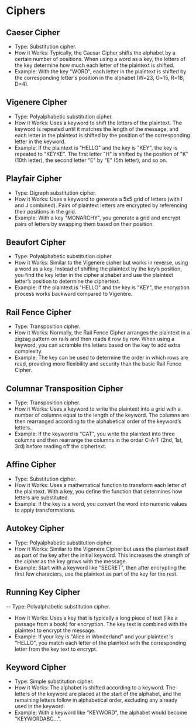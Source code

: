 # Ciphers


## Caeser Cipher
 - Type: Substitution cipher.
 - How it Works: Typically, the Caesar Cipher shifts the alphabet by a certain number of positions. When using a word as a key, the letters of the key determine how much each letter of the plaintext is shifted.
 - Example: With the key "WORD", each letter in the plaintext is shifted by the corresponding letter's position in the alphabet (W=23, O=15, R=18, D=4).

## Vigenere Cipher
 - Type: Polyalphabetic substitution cipher.
 - How it Works: Uses a keyword to shift the letters of the plaintext. The keyword is repeated until it matches the length of the message, and each letter in the plaintext is shifted by the position of the corresponding letter in the keyword.
 - Example: If the plaintext is "HELLO" and the key is "KEY", the key is repeated to "KEYKE". The first letter "H" is shifted by the position of "K" (10th letter), the second letter "E" by "E" (5th letter), and so on.

## Playfair Cipher
 - Type: Digraph substitution cipher.
 - How it Works: Uses a keyword to generate a 5x5 grid of letters (with I and J combined). Pairs of plaintext letters are encrypted by referencing their positions in the grid.
 - Example: With a key "MONARCHY", you generate a grid and encrypt pairs of letters by swapping them based on their position.

## Beaufort Cipher
 - Type: Polyalphabetic substitution cipher.
 - How it Works: Similar to the Vigenère cipher but works in reverse, using a word as a key. Instead of shifting the plaintext by the key’s position, you find the key letter in the cipher alphabet and use the plaintext letter’s position to determine the ciphertext.
 - Example: If the plaintext is "HELLO" and the key is "KEY", the encryption process works backward compared to Vigenère.
## Rail Fence Cipher
 - Type: Transposition cipher.
 - How it Works: Normally, the Rail Fence Cipher arranges the plaintext in a zigzag pattern on rails and then reads it row by row. When using a keyword, you can scramble the letters based on the key to add extra complexity.
 - Example: The key can be used to determine the order in which rows are read, providing more flexibility and security than the basic Rail Fence Cipher.

## Columnar Transposition Cipher
 - Type: Transposition cipher.
 - How it Works: Uses a keyword to write the plaintext into a grid with a number of columns equal to the length of the keyword. The columns are then rearranged according to the alphabetical order of the keyword’s letters.
 - Example: If the keyword is "CAT", you write the plaintext into three columns and then rearrange the columns in the order C-A-T (2nd, 1st, 3rd) before reading off the ciphertext.

## Affine Cipher
 - Type: Substitution cipher.
 - How it Works: Uses a mathematical function to transform each letter of the plaintext. With a key, you define the function that determines how letters are substituted.
 - Example: If the key is a word, you convert the word into numeric values to apply transformations.

## Autokey Cipher
 - Type: Polyalphabetic substitution cipher.
 - How it Works: Similar to the Vigenère Cipher but uses the plaintext itself as part of the key after the initial keyword. This increases the strength of the cipher as the key grows with the message.
 - Example: Start with a keyword like "SECRET", then after encrypting the first few characters, use the plaintext as part of the key for the rest.

## Running Key Cipher
-- Type: Polyalphabetic substitution cipher.
 - How it Works: Uses a key that is typically a long piece of text (like a passage from a book) for encryption. The key text is combined with the plaintext to encrypt the message.
 - Example: If your key is "Alice in Wonderland" and your plaintext is "HELLO", you match each letter of the plaintext with the corresponding letter from the key text to encrypt.
 
## Keyword Cipher
 - Type: Simple substitution cipher.
 - How it Works: The alphabet is shifted according to a keyword. The letters of the keyword are placed at the start of the alphabet, and the remaining letters follow in alphabetical order, excluding any already used in the keyword.
 - Example: With a keyword like "KEYWORD", the alphabet would become "KEYWORDABC...".
